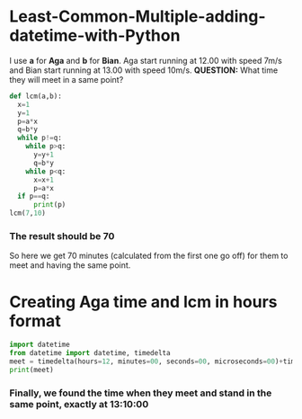 # Least-Common-Multiple-adding-datetime-with-Python

I use **a** for **Aga** and **b** for **Bian**. Aga start running at 12.00 with speed 7m/s and Bian start running at 13.00 with speed 10m/s.
**QUESTION:** What time they will meet in a same point?
```python
def lcm(a,b):
  x=1
  y=1
  p=a*x
  q=b*y
  while p!=q:
    while p>q:
      y=y+1
      q=b*y
    while p<q:
      x=x+1
      p=a*x
  if p==q:
      print(p)
lcm(7,10) 
```
### The result should be **70**

So here we get 70 minutes (calculated from the first one go off) for them to meet and having the same point.

# Creating Aga time and lcm in hours format 

```python
import datetime
from datetime import datetime, timedelta
meet = timedelta(hours=12, minutes=00, seconds=00, microseconds=00)+timedelta(hours=0, minutes=70, seconds=00, microseconds=00)
print(meet)
```
### Finally, we found the time when they meet and stand in the same point, exactly at **13:10:00**
